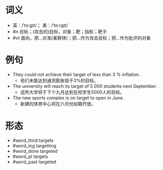 # 词义
- 英：/ˈtɑːɡɪt/； 美：/ˈtɑːrɡɪt/
- #n 目标；(攻击的)目标，对象；靶；指标；靶子
- #vt 面向，把…对准(某群体)；把…作为攻击目标；把…作为批评的对象
# 例句
- They could not achieve their target of less than 3 % inflation .
	- 他们未能达到通货膨胀低于3%的目标。
- The university will reach its target of 5 000 students next September .
	- 这所大学将于下个九月达到在校学生5000人的目标。
- The new sports complex is on target to open in June .
	- 新建的体育中心将在六月份如期开放。
# 形态
- #word_third targets
- #word_ing targetting
- #word_done targeted
- #word_pl targets
- #word_past targeted
